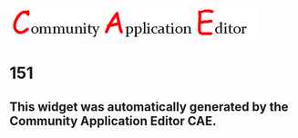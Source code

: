 ![CAE](https://github.com/PhilCAEOrg/frontendComponent-151/blob/gh-pages/img/logo.png)  

151
===================


This widget was automatically generated by the Community Application Editor CAE.  
---------------
